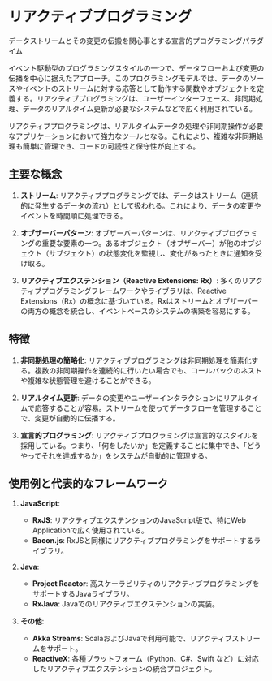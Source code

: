 # リアクティブプログラミング

データストリームとその変更の伝搬を関心事とする宣言的プログラミングパラダイム

イベント駆動型のプログラミングスタイルの一つで、データフローおよび変更の伝播を中心に据えたアプローチ。このプログラミングモデルでは、データのソースやイベントのストリームに対する応答として動作する関数やオブジェクトを定義する。リアクティブプログラミングは、ユーザーインターフェース、非同期処理、データのリアルタイム更新が必要なシステムなどで広く利用されている。

リアクティブプログラミングは、リアルタイムデータの処理や非同期操作が必要なアプリケーションにおいて強力なツールとなる。これにより、複雑な非同期処理も簡単に管理でき、コードの可読性と保守性が向上する。

## 主要な概念

1. **ストリーム**:
   リアクティブプログラミングでは、データはストリーム（連続的に発生するデータの流れ）として扱われる。これにより、データの変更やイベントを時間順に処理できる。

2. **オブザーバーパターン**:
   オブザーバーパターンは、リアクティブプログラミングの重要な要素の一つ。あるオブジェクト（オブザーバー）が他のオブジェクト（サブジェクト）の状態変化を監視し、変化があったときに通知を受け取る。

3. **リアクティブエクステンション（Reactive Extensions: Rx）**:
   多くのリアクティブプログラミングフレームワークやライブラリは、Reactive Extensions（Rx）の概念に基づいている。Rxはストリームとオブザーバーの両方の概念を統合し、イベントベースのシステムの構築を容易にする。

## 特徴

1. **非同期処理の簡略化**:
   リアクティブプログラミングは非同期処理を簡素化する。複数の非同期操作を連続的に行いたい場合でも、コールバックのネストや複雑な状態管理を避けることができる。

2. **リアルタイム更新**:
   データの変更やユーザーインタラクションにリアルタイムで応答することが容易。ストリームを使ってデータフローを管理することで、変更が自動的に伝播する。

3. **宣言的プログラミング**:
   リアクティブプログラミングは宣言的なスタイルを採用している。つまり、「何をしたいか」を定義することに集中でき、「どうやってそれを達成するか」をシステムが自動的に管理する。

## 使用例と代表的なフレームワーク

1. **JavaScript**:
   - **RxJS**: リアクティブエクステンションのJavaScript版で、特にWeb Applicationで広く使用されている。
   - **Bacon.js**: RxJSと同様にリアクティブプログラミングをサポートするライブラリ。

2. **Java**:
   - **Project Reactor**: 高スケーラビリティのリアクティブプログラミングをサポートするJavaライブラリ。
   - **RxJava**: Javaでのリアクティブエクステンションの実装。

3. **その他**:
   - **Akka Streams**: ScalaおよびJavaで利用可能で、リアクティブストリームをサポート。
   - **ReactiveX**: 各種プラットフォーム（Python、C#、Swift など）に対応したリアクティブエクステンションの統合プロジェクト。
